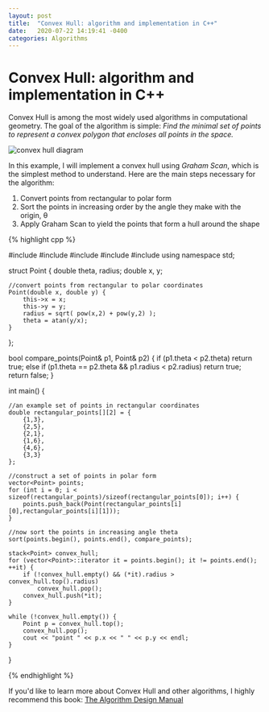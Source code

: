 ```yaml
---
layout: post
title:  "Convex Hull: algorithm and implementation in C++"
date:   2020-07-22 14:19:41 -0400
categories: Algorithms
---
```


# Convex Hull: algorithm and implementation in C++

Convex Hull is among the most widely used algorithms in computational geometry.
The goal of the algorithm is simple:
*Find the minimal set of points to represent a convex polygon that encloses all points in the space.*


![convex hull diagram](https://cdncontribute.geeksforgeeks.org/wp-content/uploads/ConvexHull.png)


In this example, I will implement a convex hull using *Graham Scan*, which is the simplest method to understand.
Here are the main steps necessary for the algorithm:

1. Convert points from rectangular to polar form
2. Sort the points in increasing order by the angle they make with the origin, &theta;
3. Apply Graham Scan to yield the points that form a hull around the shape

{% highlight cpp %}

#include <iostream>
#include <vector>
#include <algorithm>
#include <cmath>
#include <stack>
using namespace std;

struct Point {
    double theta, radius;
    double x, y;

    //convert points from rectangular to polar coordinates
    Point(double x, double y) {
        this->x = x;
        this->y = y;
        radius = sqrt( pow(x,2) + pow(y,2) );
        theta = atan(y/x);
    }
};

bool compare_points(Point& p1, Point& p2) {
    if (p1.theta < p2.theta) return true;
    else if (p1.theta == p2.theta && p1.radius < p2.radius) return true;
    return false;
}

int main() {

    //an example set of points in rectangular coordinates
    double rectangular_points[][2] = {
        {1,3},
        {2,5},
        {2,1},
        {1,6},
        {4,6},
        {3,3}
    };

    //construct a set of points in polar form
    vector<Point> points;
    for (int i = 0; i < sizeof(rectangular_points)/sizeof(rectangular_points[0]); i++) {
        points.push_back(Point(rectangular_points[i][0],rectangular_points[i][1]));
    }

    //now sort the points in increasing angle theta
    sort(points.begin(), points.end(), compare_points);

    stack<Point> convex_hull;
    for (vector<Point>::iterator it = points.begin(); it != points.end(); ++it) {
        if (!convex_hull.empty() && (*it).radius > convex_hull.top().radius)
            convex_hull.pop();
        convex_hull.push(*it);
    }

    while (!convex_hull.empty()) {
        Point p = convex_hull.top();
        convex_hull.pop();
        cout << "point " << p.x << " " << p.y << endl;
    }

}

{% endhighlight %}

If you'd like to learn more about Convex Hull and other algorithms, I highly recommend this book:  [The Algorithm Design Manual](http://www.algorist.com/)